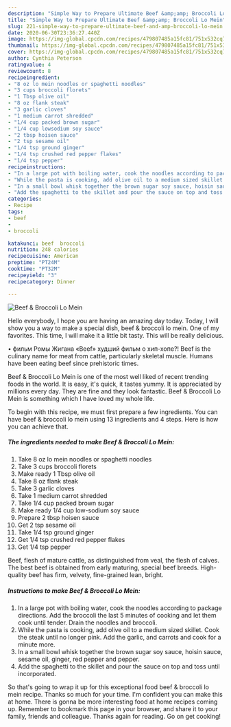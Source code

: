 ```yaml
---
description: "Simple Way to Prepare Ultimate Beef &amp;amp; Broccoli Lo Mein"
title: "Simple Way to Prepare Ultimate Beef &amp;amp; Broccoli Lo Mein"
slug: 221-simple-way-to-prepare-ultimate-beef-and-amp-broccoli-lo-mein
date: 2020-06-30T23:36:27.440Z
image: https://img-global.cpcdn.com/recipes/479807485a15fc81/751x532cq70/beef-broccoli-lo-mein-recipe-main-photo.jpg
thumbnail: https://img-global.cpcdn.com/recipes/479807485a15fc81/751x532cq70/beef-broccoli-lo-mein-recipe-main-photo.jpg
cover: https://img-global.cpcdn.com/recipes/479807485a15fc81/751x532cq70/beef-broccoli-lo-mein-recipe-main-photo.jpg
author: Cynthia Peterson
ratingvalue: 4
reviewcount: 8
recipeingredient:
- "8 oz lo mein noodles or spaghetti noodles"
- "3 cups broccoli florets"
- "1 Tbsp olive oil"
- "8 oz flank steak"
- "3 garlic cloves"
- "1 medium carrot shredded"
- "1/4 cup packed brown sugar"
- "1/4 cup lowsodium soy sauce"
- "2 tbsp hoisen sauce"
- "2 tsp sesame oil"
- "1/4 tsp ground ginger"
- "1/4 tsp crushed red pepper flakes"
- "1/4 tsp pepper"
recipeinstructions:
- "In a large pot with boiling water, cook the noodles according to package directions. Add the broccoli the last 5 minutes of cooking and let them cook until tender. Drain the noodles and broccoli."
- "While the pasta is cooking, add olive oil to a medium sized skillet. Cook the steak until no longer pink. Add the garlic, and carrots and cook for a minute more."
- "In a small bowl whisk together the brown sugar soy sauce, hoisin sauce, sesame oil, ginger, red pepper and pepper."
- "Add the spaghetti to the skillet and pour the sauce on top and toss until incorporated."
categories:
- Recipe
tags:
- beef
- 
- broccoli

katakunci: beef  broccoli 
nutrition: 248 calories
recipecuisine: American
preptime: "PT24M"
cooktime: "PT32M"
recipeyield: "3"
recipecategory: Dinner

---
```



![Beef &amp; Broccoli Lo Mein](https://img-global.cpcdn.com/recipes/479807485a15fc81/751x532cq70/beef-broccoli-lo-mein-recipe-main-photo.jpg)

Hello everybody, I hope you are having an amazing day today. Today, I will show you a way to make a special dish, beef &amp; broccoli lo mein. One of my favorites. This time, I will make it a little bit tasty. This will be really delicious.

• фильм Ромы Жигана «Beef» худший фильм о хип-хопе?! Beef is the culinary name for meat from cattle, particularly skeletal muscle. Humans have been eating beef since prehistoric times.

Beef &amp; Broccoli Lo Mein is one of the most well liked of recent trending foods in the world. It is easy, it's quick, it tastes yummy. It is appreciated by millions every day. They are fine and they look fantastic. Beef &amp; Broccoli Lo Mein is something which I have loved my whole life.


To begin with this recipe, we must first prepare a few ingredients. You can have beef &amp; broccoli lo mein using 13 ingredients and 4 steps. Here is how you can achieve that.

<!--inarticleads1-->

##### The ingredients needed to make Beef &amp; Broccoli Lo Mein:

1. Take 8 oz lo mein noodles or spaghetti noodles
1. Take 3 cups broccoli florets
1. Make ready 1 Tbsp olive oil
1. Take 8 oz flank steak
1. Take 3 garlic cloves
1. Take 1 medium carrot shredded
1. Take 1/4 cup packed brown sugar
1. Make ready 1/4 cup low-sodium soy sauce
1. Prepare 2 tbsp hoisen sauce
1. Get 2 tsp sesame oil
1. Take 1/4 tsp ground ginger
1. Get 1/4 tsp crushed red pepper flakes
1. Get 1/4 tsp pepper


Beef, flesh of mature cattle, as distinguished from veal, the flesh of calves. The best beef is obtained from early maturing, special beef breeds. High-quality beef has firm, velvety, fine-grained lean, bright. 

<!--inarticleads2-->

##### Instructions to make Beef &amp; Broccoli Lo Mein:

1. In a large pot with boiling water, cook the noodles according to package directions. Add the broccoli the last 5 minutes of cooking and let them cook until tender. Drain the noodles and broccoli.
1. While the pasta is cooking, add olive oil to a medium sized skillet. Cook the steak until no longer pink. Add the garlic, and carrots and cook for a minute more.
1. In a small bowl whisk together the brown sugar soy sauce, hoisin sauce, sesame oil, ginger, red pepper and pepper.
1. Add the spaghetti to the skillet and pour the sauce on top and toss until incorporated.




So that's going to wrap it up for this exceptional food beef &amp; broccoli lo mein recipe. Thanks so much for your time. I'm confident you can make this at home. There is gonna be more interesting food at home recipes coming up. Remember to bookmark this page in your browser, and share it to your family, friends and colleague. Thanks again for reading. Go on get cooking!
